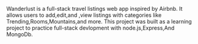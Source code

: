 Wanderlust is a full-stack travel listings web app inspired by Airbnb.
It allows users to add,edit,and ,view listings with categories like Trending,Rooms,Mountains,and more.
This project was built as a learning project to practice full-stack devlopment with node.js,Express,And MongoDb.
